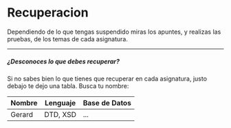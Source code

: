 # Recuperacion

Dependiendo de lo que tengas suspendido miras los apuntes, y realizas las pruebas, de los temas de cada asignatura.

 ---

 ##### ¿Desconoces lo que debes recuperar?

 Si no sabes bien lo que tienes que recuperar en cada asignatura, justo debajo te dejo una tabla.
 Busca tu nombre:

 |Nombre|Lenguaje|Base de Datos|
 |------|--------|-------------|
 |Gerard|DTD, XSD|...|
